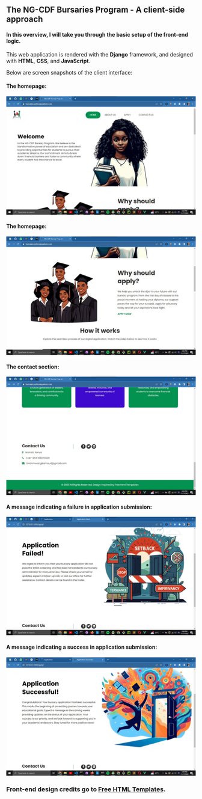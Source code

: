 ## The NG-CDF Bursaries Program  -  A client-side approach

#### In this overview, I will take you through the basic setup of the front-end logic.

This web application is rendered with the __Django__ framework, and designed with __HTML__, __CSS__, and __JavaScript__.

Below are screen snapshots of the client interface:

#### The homepage:
![The homepage](https://raw.githubusercontent.com/brian-mwangi-kamau/Bursaries-Project/development/frontend/webapp/static/img/Screenshot%202023-11-17%20144420.jpg)


#### The homepage:
![The homepage](https://raw.githubusercontent.com/brian-mwangi-kamau/Bursaries-Project/development/frontend/webapp/static/img/Screenshot%202023-11-17%20144500.jpg)


#### The contact section:
![The contact section](https://raw.githubusercontent.com/brian-mwangi-kamau/Bursaries-Project/development/frontend/webapp/static/img/Screenshot%202023-11-17%20144552.jpg)


#### A message indicating a failure in application submission:
![failure in application submission](https://raw.githubusercontent.com/brian-mwangi-kamau/Bursaries-Project/development/frontend/webapp/static/img/Screenshot%202023-11-17%20144840.jpg)


#### A message indicating a success in application submission:
![success in application submission](https://raw.githubusercontent.com/brian-mwangi-kamau/Bursaries-Project/development/frontend/webapp/static/img/Screenshot%202023-11-17%20144946.jpg)


### Front-end design credits go to [Free HTML Templates](https://html.design/).